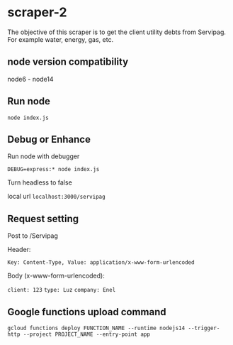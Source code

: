# scraper-2
The objective of this scraper is to get the client utility debts from Servipag. For example water, energy, gas, etc.

## node version compatibility
node6 - node14

## Run node
``node index.js``

## Debug or Enhance
Run node with debugger

``DEBUG=express:* node index.js``

Turn headless to false

local url
``localhost:3000/servipag``

## Request setting
Post to /Servipag

Header:

``Key: Content-Type, Value: application/x-www-form-urlencoded``

Body (x-www-form-urlencoded):

``client: 123``
``type: Luz``
``company: Enel``

## Google functions upload command
``gcloud functions deploy FUNCTION_NAME --runtime nodejs14 --trigger-http --project PROJECT_NAME --entry-point app``
